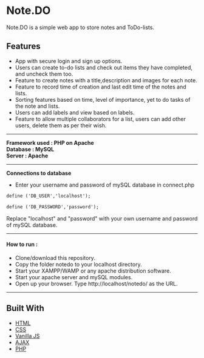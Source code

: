 # Note.DO

Note.DO is a simple web app to store notes and ToDo-lists.

## Features 

* App with secure login and sign up options.
* Users can create to-do lists and check out items they have completed, and uncheck them too.
* Feature to create notes with a title,description and images for each note.
* Feature to record time of creation and last edit time of the notes and lists.
* Sorting features based on time, level of importance, yet to do tasks of the note and lists.
* Users can add labels and view based on labels.
* Feature to allow multiple collaborators for a list, users can add other users, delete them as per their wish.

----

**Framework used : PHP on Apache**  
**Database 	 : MySQL**  
**Server	 : Apache** 

----

**Connections to database**
* Enter your username and password of mySQL database in connect.php
```html
define ('DB_USER','localhost');
```
```html
define ('DB_PASSWORD','password');
```
Replace "localhost" and "password" with your own username and password of mySQL database.

----

#### How to run :

* Clone/download this repository.
* Copy the folder notedo to your localhost directory.
* Start your XAMPP/WAMP or any apache distribution software.
* Start your apache server and mySQL modules.
* Open up your browser. Type http://localhost/notedo/ as the URL.

----

## Built With

* [HTML](https://www.w3.org/html/)
* [CSS](https://www.w3.org/Style/CSS/)
* [Vanilla JS](http://vanilla-js.com/)
* [AJAX](https://developer.mozilla.org/en-US/docs/Web/Guide/AJAX)
* [PHP](http://php.net/)

